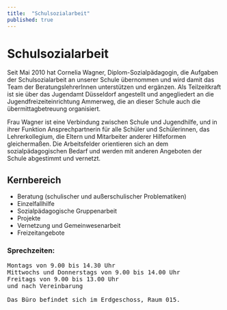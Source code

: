 ```yaml
---
title:  "Schulsozialarbeit"
published: true
---
```


# Schulsozialarbeit

Seit Mai 2010 hat Cornelia Wagner, Diplom-Sozialpädagogin, die Aufgaben der Schulsozialarbeit an unserer Schule übernommen und wird damit das Team der BeratungslehrerInnen unterstützen und ergänzen. Als Teilzeitkraft ist sie über das Jugendamt Düsseldorf angestellt und angegliedert an die Jugendfreizeiteinrichtung Ammerweg, die an dieser Schule auch die übermittagbetreuung organisiert.

Frau Wagner ist eine Verbindung zwischen Schule und Jugendhilfe, und in ihrer Funktion Ansprechpartnerin für alle Schüler und Schülerinnen, das Lehrerkollegium, die Eltern und Mitarbeiter anderer Hilfeformen gleichermaßen. Die Arbeitsfelder orientieren sich an dem sozialpädagogischen Bedarf und werden mit anderen Angeboten der Schule abgestimmt und vernetzt.

## Kernbereich 

- Beratung (schulischer und außerschulischer Problematiken)
- Einzelfallhilfe
- Sozialpädagogische Gruppenarbeit
- Projekte 
- Vernetzung und Gemeinwesenarbeit 
- Freizeitangebote

### Sprechzeiten: 

<pre>
Montags von 9.00 bis 14.30 Uhr
Mittwochs und Donnerstags von 9.00 bis 14.00 Uhr
Freitags von 9.00 bis 13.00 Uhr
und nach Vereinbarung 

Das Büro befindet sich im Erdgeschoss, Raum 015.
</pre>